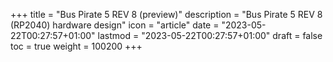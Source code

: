 +++
title = "Bus Pirate 5 REV 8 (preview)"
description = "Bus Pirate 5 REV 8 (RP2040) hardware design"
icon = "article"
date = "2023-05-22T00:27:57+01:00"
lastmod = "2023-05-22T00:27:57+01:00"
draft = false
toc = true
weight = 100200
+++

